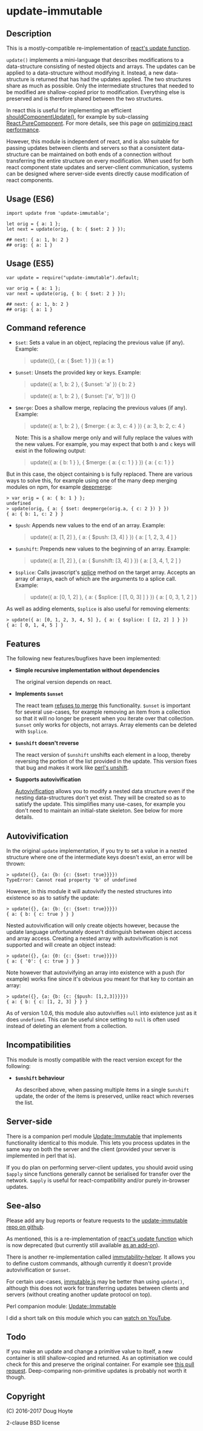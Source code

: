 # update-immutable


## Description

This is a mostly-compatible re-implementation of [react's update function](https://facebook.github.io/react/docs/update.html).

`update()` implements a mini-language that describes modifications to a data-structure consisting of nested objects and arrays. The updates can be applied to a data-structure without modifying it. Instead, a new data-structure is returned that has had the updates applied. The two structures share as much as possible. Only the intermediate structures that needed to be modified are shallow-copied prior to modification. Everything else is preserved and is therefore shared between the two structures.

In react this is useful for implementing an efficient [shouldComponentUpdate()](https://facebook.github.io/react/docs/react-component.html#shouldcomponentupdate), for example by sub-classing [React.PureComponent](https://facebook.github.io/react/docs/react-api.html#react.purecomponent). For more details, see this page on [optimizing react performance](https://facebook.github.io/react/docs/optimizing-performance.html#shouldcomponentupdate-in-action).

However, this module is independent of react, and is also suitable for passing updates between clients and servers so that a consistent data-structure can be maintained on both ends of a connection without transferring the entire structure on every modification. When used for both react component state updates and server-client communication, systems can be designed where server-side events directly cause modification of react components.


## Usage (ES6)

    import update from 'update-immutable';

    let orig = { a: 1 };
    let next = update(orig, { b: { $set: 2 } });

    ## next: { a: 1, b: 2 }
    ## orig: { a: 1 }

## Usage (ES5)

    var update = require("update-immutable").default;

    var orig = { a: 1 };
    var next = update(orig, { b: { $set: 2 } });

    ## next: { a: 1, b: 2 }
    ## orig: { a: 1 }


## Command reference

* `$set`: Sets a value in an object, replacing the previous value (if any). Example:

    > update({}, { a: { $set: 1 } })
    { a: 1 }

* `$unset`: Unsets the provided key or keys. Example:

    > update({ a: 1, b: 2 }, { $unset: 'a' })
    { b: 2 }

    > update({ a: 1, b: 2 }, { $unset: ['a', 'b'] })
    {}

* `$merge`: Does a shallow merge, replacing the previous values (if any). Example:

    > update({ a: 1, b: 2 }, { $merge: { a: 3, c: 4 } })
    { a: 3, b: 2, c: 4 }

    Note: This is a shallow merge only and will fully replace the values with the new values. For example, you may expect that both `b` and `c` keys will exist in the following output:

    > update({ a: { b: 1 } }, { $merge: { a: { c: 1 } } })
    { a: { c: 1 } }

But in this case, the object containing `b` is fully replaced. There are various ways to solve this, for example using one of the many deep merging modules on npm, for example [deepmerge](https://www.npmjs.com/package/deepmerge):

    > var orig = { a: { b: 1 } };
    undefined
    > update(orig, { a: { $set: deepmerge(orig.a, { c: 2 }) } })
    { a: { b: 1, c: 2 } }

* `$push`: Appends new values to the end of an array. Example:

    > update({ a: [1, 2] }, { a: { $push: [3, 4] } })
    { a: [ 1, 2, 3, 4 ] }

* `$unshift`: Prepends new values to the beginning of an array. Example:

    > update({ a: [1, 2] }, { a: { $unshift: [3, 4] } })
    { a: [ 3, 4, 1, 2 ] }

* `$splice`: Calls javascript's [splice](https://developer.mozilla.org/en-US/docs/Web/JavaScript/Reference/Global_Objects/Array/splice) method on the target array. Accepts an array of arrays, each of which are the arguments to a splice call. Example:

    > update({ a: [0, 1, 2] }, { a: { $splice: [ [1, 0, 3] ] } })
    { a: [ 0, 3, 1, 2 ] }

As well as adding elements, `$splice` is also useful for removing elements:

    > update({ a: [0, 1, 2, 3, 4, 5] }, { a: { $splice: [ [2, 2] ] } })
    { a: [ 0, 1, 4, 5 ] }



## Features

The following new features/bugfixes have been implemented:

* **Simple recursive implementation without dependencies**

  The original version depends on react.

* **Implements `$unset`**

  The react team [refuses to merge](https://github.com/facebook/react/pull/2362/) this functionality. `$unset` is important for several use-cases, for example removing an item from a collection so that it will no longer be present when you iterate over that collection. `$unset` only works for objects, not arrays. Array elements can be deleted with `$splice`.

* **`$unshift` doesn't reverse**

  The react version of `$unshift` unshifts each element in a loop, thereby reversing the portion of the list provided in the update. This version fixes that bug and makes it work like [perl's unshift](http://perldoc.perl.org/functions/unshift.html).

* **Supports autovivification**

  [Autovivification](https://en.wikipedia.org/wiki/Autovivification) allows you to modify a nested data structure even if the nesting data-structures don't yet exist. They will be created so as to satisfy the update. This simplifies many use-cases, for example you don't need to maintain an initial-state skeleton. See below for more details.


## Autovivification

In the original `update` implementation, if you try to set a value in a nested structure where one of the intermediate keys doesn't exist, an error will be thrown:

    > update({}, {a: {b: {c: {$set: true}}}})
    TypeError: Cannot read property 'b' of undefined

However, in this module it will autovivify the nested structures into existence so as to satisfy the update:

    > update({}, {a: {b: {c: {$set: true}}}})
    { a: { b: { c: true } } }

Nested autovivification will only create objects however, because the update language unfortunately doesn't distinguish between object access and array access. Creating a nested array with autovivification is not supported and will create an object instead:

    > update({}, {a: {0: {c: {$set: true}}}})
    { a: { '0': { c: true } } }

Note however that autovivifying an array into existence with a push (for example) works fine since it's obvious you meant for that key to contain an array:

    > update({}, {a: {b: {c: {$push: [1,2,3]}}}})
    { a: { b: { c: [1, 2, 3] } } }

As of version 1.0.6, this module also autovivifies `null` into existence just as it does `undefined`. This can be useful since setting to `null` is often used instead of deleting an element from a collection.


## Incompatibilities

This module is mostly compatible with the react version except for the following:

* **`$unshift` behaviour**

  As described above, when passing multiple items in a single `$unshift` update, the order of the items is preserved, unlike react which reverses the list.


## Server-side

There is a companion perl module [Update::Immutable](https://metacpan.org/pod/Update::Immutable) that implements functionality identical to this module. This lets you process updates in the same way on both the server and the client (provided your server is implemented in perl that is).

If you do plan on performing server-client updates, you should avoid using `$apply` since functions generally cannot be serialised for transfer over the network. `$apply` is useful for react-compatibility and/or purely in-browser updates.


## See-also

Please add any bug reports or feature requests to the [update-immutable repo on github](https://github.com/hoytech/update-immutable).

As mentioned, this is a re-implementation of [react's update function](https://facebook.github.io/react/docs/update.html) which is now deprecated (but currently still available [as an add-on](https://www.npmjs.com/package/react-addons-update)).

There is another re-implementation called [immutability-helper](https://www.npmjs.com/package/immutability-helper). It allows you to define custom commands, although currently it doesn't provide autovivification or `$unset`.

For certain use-cases, [immutable.js](https://facebook.github.io/immutable-js/) may be better than using `update()`, although this does not work for transferring updates between clients and servers (without creating another update protocol on top).

Perl companion module: [Update::Immutable](https://metacpan.org/pod/Update::Immutable)

I did a short talk on this module which you can [watch on YouTube](https://www.youtube.com/watch?v=pWuxwurtALc&t=1293).


## Todo

If you make an update and change a primitive value to itself, a new container is still shallow-copied and returned. As an optimisation we could check for this and preserve the original container. For example see [this pull request](https://github.com/facebook/react/pull/6353). Deep-comparing non-primitive updates is probably not worth it though.


## Copyright

(C) 2016-2017 Doug Hoyte

2-clause BSD license
